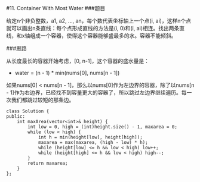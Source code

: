 #11. Container With Most Water
###题目

给定n个非负整数，a1, a2, ..., an，每个数代表坐标轴上一个点(i, ai)，这样n个点就可以画出n条直线：每个点形成直线的方法是(i, 0)和(i, ai)相连。找出两条直线，和x轴组成一个容器，使得这个容器能够盛最多的水。容器不能倾斜。

###思路

从长度最长的容器开始考虑，[0, n-1]，这个容器的盛水量是：
 - water = (n - 1) * min(nums[0], nums[n - 1])
 
如果nums[0] < nums[n - 1]，那么以nums[0]作为左边界的容器，除了以nums[n - 1]作为右边界，已经找不到容量更大的容器了，所以跳过左边界继续遍历。每一次我们都跳过较短的那条边。

```
class Solution {
public:
    int maxArea(vector<int>& height) {
        int low = 0, high = (int)height.size() - 1, maxarea = 0;
        while (low < high) {
            int h = min(height[low], height[high]);
            maxarea = max(maxarea, (high - low) * h);
            while (height[low] <= h && low < high) low++;
            while (height[high] <= h && low < high) high--;
        }
        return maxarea;
    }
};
```
